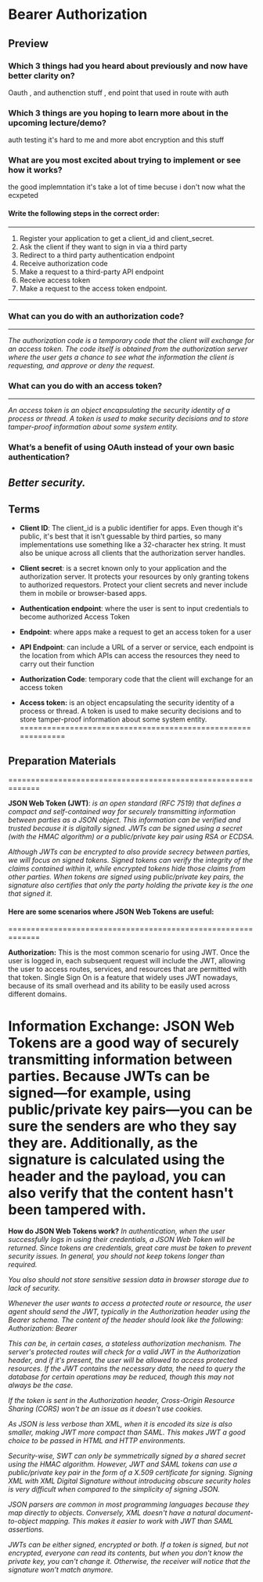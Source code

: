 # Bearer Authorization


## Preview
 
### Which 3 things had you heard about previously and now have better clarity on?
Oauth , and authenction stuff , end point that used in route with auth

### Which 3 things are you hoping to learn more about in the upcoming lecture/demo?
auth testing it's hard to me and more abot encryption and this stuff

### What are you most excited about trying to implement or see how it works?

the good implemntation it's take a lot of time becuse i don't now what the ecxpeted  

#### Write the following steps in the correct order:
--------------------------------------------------------
1. Register your application to get a client_id and client_secret.
2.  Ask the client if they want to sign in via a third party
3. Redirect to a third party authentication endpoint
4. Receive authorization code
5. Make a request to a third-party API endpoint
6. Receive access token
7. Make a request to the access token endpoint.
------------------------------------------------------------

### What can you do with an authorization code?
--------------------------------------------------------------
*The authorization code is a temporary code that the client will exchange for an access token. The code itself is obtained from the authorization server where the user gets a chance to see what the information the client is requesting, and approve or deny the request.*

### What can you do with an access token?
-------------------------------------------------------------------
*An access token is an object encapsulating the security identity of a process or thread. A token is used to make security decisions and to store tamper-proof information about some system entity.*

### What’s a benefit of using OAuth instead of your own basic authentication?

*Better security.*
------------------------------------------------------------
## Terms
* **Client ID**: The client_id is a public identifier for apps. Even though it's public, it's best that it isn't guessable by third parties, so many implementations use something like a 32-character hex string. It must also be unique across all clients that the authorization server handles.

* **Client secret**: is a secret known only to your application and the authorization server. It protects your resources by only granting tokens to authorized requestors. Protect your client secrets and never include them in mobile or browser-based apps.

* **Authentication endpoint**: where the user is sent to input credentials to become authorized Access Token 

* **Endpoint**: where apps make a request to get an access token for a user

* **API Endpoint**: can include a URL of a server or service, each endpoint is the location from which APIs can access the resources they need to carry out their function

* **Authorization Code**: temporary code that the client will exchange for an access token

*  **Access token:** is an object encapsulating the security identity of a process or thread. A token is used to make security decisions and to store tamper-proof information about some system entity.
=============================================================



## Preparation Materials
=============================================================

**JSON Web Token (JWT)**:
*is an open standard (RFC 7519) that defines a compact and self-contained way for securely transmitting information between parties as a JSON object. This information can be verified and trusted because it is digitally signed. JWTs can be signed using a secret (with the HMAC algorithm) or a public/private key pair using RSA or ECDSA.*

*Although JWTs can be encrypted to also provide secrecy between parties, we will focus on signed tokens. Signed tokens can verify the integrity of the claims contained within it, while encrypted tokens hide those claims from other parties. When tokens are signed using public/private key pairs, the signature also certifies that only the party holding the private key is the one that signed it.*

#### Here are some scenarios where JSON Web Tokens are useful:
=============================================================

**Authorization:** This is the most common scenario for using JWT. Once the user is logged in, each subsequent request will include the JWT, allowing the user to access routes, services, and resources that are permitted with that token. Single Sign On is a feature that widely uses JWT nowadays, because of its small overhead and its ability to be easily used across different domains.

**Information Exchange**: JSON Web Tokens are a good way of securely transmitting information between parties. Because JWTs can be signed—for example, using public/private key pairs—you can be sure the senders are who they say they are. Additionally, as the signature is calculated using the header and the payload, you can also verify that the content hasn't been tampered with.
========================================================

**How do JSON Web Tokens work?**
 *In authentication, when the user successfully logs in using their credentials, a JSON Web Token will be returned. Since tokens are credentials, great care must be taken to prevent security issues. In general, you should not keep tokens longer than required.*

*You also should not store sensitive session data in browser storage due to lack of security.*

*Whenever the user wants to access a protected route or resource, the user agent should send the JWT, typically in the Authorization header using the Bearer schema. The content of the header should look like the following: Authorization: Bearer <token>*

*This can be, in certain cases, a stateless authorization mechanism. The server's protected routes will check for a valid JWT in the Authorization header, and if it's present, the user will be allowed to access protected resources. If the JWT contains the necessary data, the need to query the database for certain operations may be reduced, though this may not always be the case.*

*If the token is sent in the Authorization header, Cross-Origin Resource Sharing (CORS) won't be an issue as it doesn't use cookies.*

*As JSON is less verbose than XML, when it is encoded its size is also smaller, making JWT more compact than SAML. This makes JWT a good choice to be passed in HTML and HTTP environments.*

*Security-wise, SWT can only be symmetrically signed by a shared secret using the HMAC algorithm. However, JWT and SAML tokens can use a public/private key pair in the form of a X.509 certificate for signing. Signing XML with XML Digital Signature without introducing obscure security holes is very difficult when compared to the simplicity of signing JSON.*

*JSON parsers are common in most programming languages because they map directly to objects. Conversely, XML doesn't have a natural document-to-object mapping. This makes it easier to work with JWT than SAML assertions.*

*JWTs can be either signed, encrypted or both. If a token is signed, but not encrypted, everyone can read its contents, but when you don't know the private key, you can't change it. Otherwise, the receiver will notice that the signature won't match anymore.*